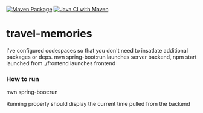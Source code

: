 [![Maven Package](https://github.com/dxrgrabowski/travel-memories/actions/workflows/maven-publish.yml/badge.svg)](https://github.com/dxrgrabowski/travel-memories/actions/workflows/maven-publish.yml) [![Java CI with Maven](https://github.com/dxrgrabowski/travel-memories/actions/workflows/maven.yml/badge.svg)](https://github.com/dxrgrabowski/travel-memories/actions/workflows/maven.yml)
# travel-memories

I've configured codespaces so that you don't need to insatlate additional packages or deps.
mvn spring-boot:run launches server backend, npm start launched from ./frontend launches frontend

### How to run  
mvn spring-boot:run  


Running properly should display the current time pulled from the backend

